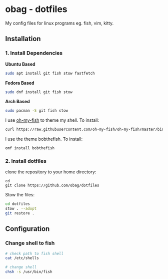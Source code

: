 # obag - dotfiles
My config files for linux programs eg. fish, vim, kitty.

## Installation

### 1. Install Dependencies

**Ubuntu Based**
```sh
sudo apt install git fish stow fastfetch
```

**Fedora Based**
```sh
sudo dnf install git fish stow
```

**Arch Based**
```sh
sudo pacman -S git fish stow
```

I use [oh-my-fish](https://github.com/oh-my-fish/oh-my-fish) to theme my shell. To install:
```sh
curl https://raw.githubusercontent.com/oh-my-fish/oh-my-fish/master/bin/install | fish
```

I use the theme bobthefish. To install:
```sh
omf install bobthefish
```

### 2. Install dotfiles
clone the repository to your home directory:
```
cd
git clone https://github.com/obag/dotfiles
```

Stow the files:
```sh
cd dotfiles
stow . --adopt
git restore .
```

## Configuration

### Change shell to fish

```sh
# check path to fish shell
cat /etc/shells

# change shell
chsh -s /usr/bin/fish
```
